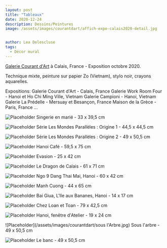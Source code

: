 ```yaml
---
layout: post
title: "Tableaux"
date: 2020-12-24
description: Dessins/Peintures
image: /assets/images/courantdart/affich-expo-calais2020-detail.jpg


author: Lea Delescluse
tags:
  - Décor mural
---
```

<a href="https://www.facebook.com/calais.courantdart.3">Galerie Courant d'Art</a> à Calais, France - Exposition octobre 2020.

Technique mixte, peinture sur papier Zo (Vietnam), stylo noir, crayons aquarelles.

Expositions:
Galerie Courant d'Art - Calais, France
Galerie Work Room Four - Hanoi et Ho Chi Ming Ville, Vietnam
Galerie Campioni - Hanoi, Vietnam
Galerie La Prédelle - Mersuay et Besançon, France
Maison de la Grèce - Paris, France
...

![Placeholder](/assets/images/courantdart/singerie-en-marie.jpg)
Singerie en marié - 33 x 39,5 cm

![Placeholder](/assets/images/courantdart/Origine1.jpg)
Série Les Mondes Parallèles : Origine 1 - 44,5 x 44,5 cm

![Placeholder](/assets/images/courantdart/Origine2.jpg)
Série Les Mondes Parallèles : Origine 2 - 49 x 50,5 cm

![Placeholder](/assets/images/courantdart/CafeHanoi.jpg)
Hanoi Café - 59,5 x 75 cm

![Placeholder](/assets/images/courantdart/Evasion.jpg)
Evasion - 25 x 42 cm

![Placeholder](/assets/images/courantdart/dragon.jpg)
Le Dragon de Calais - 61 x 71 cm

![Placeholder](/assets/images/courantdart/ngo-9-Dang-thai-mai.jpg)
Ngo 9 Dang Thai Mai, Hanoi - 60 x 42 cm

![Placeholder](/assets/images/courantdart/manh-cuong.jpg)
Manh Cuong - 44 x 65 cm

![Placeholder](/assets/images/courantdart/bai-giua-1.jpg)
Bai Giua, L'Ile aux Bananes, Hanoi - 14 x 17 cm

![Placeholder](/assets/images/courantdart/chez-loan-et-toan.jpg)
Chez Loan et Toan - 79 x 42,5 cm

![Placeholder](/assets/images/courantdart/hanoi-fenetre-datelier.jpg)
Hanoi, fenêtre d'Atelier - 19 x 24 cm

![Placeholder](/assets/images/courantdart/sous l'Arbre.jpg)
Sous l'arbre - 49 x 50,5 cm

![Placeholder](/assets/images/courantdart/le-banc.jpg)
Le banc - 49 x 50,5 cm





